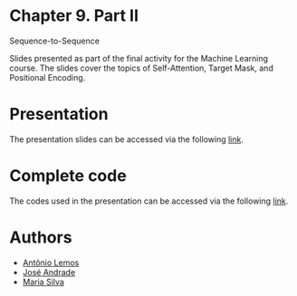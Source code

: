 # Chapter 9. Part II
Sequence-to-Sequence

Slides presented as part of the final activity for the Machine Learning course. The slides cover the topics of Self-Attention, Target Mask, and Positional Encoding.

# Presentation

The presentation slides can be accessed via the following [link](https://github.com/linndemberg1/PPGEEC2318-MACHINE-LEARNING/blob/0bf405077e77f22b225aca113f445f2cffdb795a/Presentation/Presentation.pdf).

# Complete code

The codes used in the presentation can be accessed via the following [link](https://github.com/linndemberg1/PPGEEC2318-MACHINE-LEARNING/blob/aacf8c28089388984ef0b1f5f5c51312e19543bc/Chapter9_PartII.ipynb).

# Authors
- [Antônio Lemos](https://github.com/AntonioMuniz1)
-  [José Andrade](https://github.com/linndemberg1)
-  [Maria Silva](https://github.com/MariaGuiaTorres)




